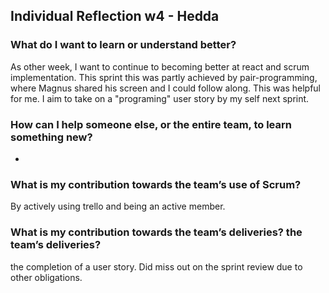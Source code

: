 ## Individual Reflection w4 - Hedda
### What do I want to learn or understand better?
As other week, I want to continue to becoming better at react and scrum implementation. This sprint this was partly achieved by pair-programming, where Magnus shared his screen and I could follow along. This was helpful for me. 
I aim to take on a "programing" user story by my self next sprint. 
### How can I help someone else, or the entire team, to learn something new?
-
### What is my contribution towards the team’s use of Scrum?
By actively using trello and being an active member.
### What is my contribution towards the team’s deliveries? the team’s deliveries?
the completion of a user story. Did miss out on the sprint review due to other obligations. 